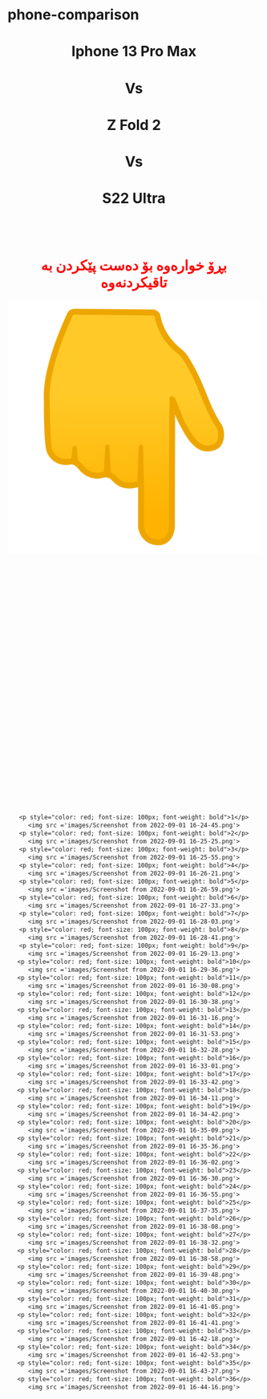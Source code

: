 # phone-comparison

  <div align="center">
    <h1>Iphone 13 Pro Max</h1>
    <h1>Vs</h1>
    <h1>Z Fold 2</h1>
    <h1>Vs</h1>
    <h1 style="margin-bottom: 100px">S22 Ultra</h1>
    <h1 style="color: red">بڕۆ خوارەوە بۆ دەست پێکردن بە تاقیکردنەوە</h1>
    <img src = 'icon/1f447.png' style="margin-bottom: 500px">


    <p style="color: red; font-size: 100px; font-weight: bold">1</p>
    <img src ='images/Screenshot from 2022-09-01 16-24-45.png'>
    <p style="color: red; font-size: 100px; font-weight: bold">2</p>
    <img src ='images/Screenshot from 2022-09-01 16-25-25.png'>
    <p style="color: red; font-size: 100px; font-weight: bold">3</p>
    <img src ='images/Screenshot from 2022-09-01 16-25-55.png'>
    <p style="color: red; font-size: 100px; font-weight: bold">4</p>
    <img src ='images/Screenshot from 2022-09-01 16-26-21.png'>
    <p style="color: red; font-size: 100px; font-weight: bold">5</p>
    <img src ='images/Screenshot from 2022-09-01 16-26-59.png'>
    <p style="color: red; font-size: 100px; font-weight: bold">6</p>
    <img src ='images/Screenshot from 2022-09-01 16-27-33.png'>
    <p style="color: red; font-size: 100px; font-weight: bold">7</p>
    <img src ='images/Screenshot from 2022-09-01 16-28-03.png'>
    <p style="color: red; font-size: 100px; font-weight: bold">8</p>
    <img src ='images/Screenshot from 2022-09-01 16-28-41.png'>
    <p style="color: red; font-size: 100px; font-weight: bold">9</p>
    <img src ='images/Screenshot from 2022-09-01 16-29-13.png'>
    <p style="color: red; font-size: 100px; font-weight: bold">10</p>
    <img src ='images/Screenshot from 2022-09-01 16-29-36.png'>
    <p style="color: red; font-size: 100px; font-weight: bold">11</p>
    <img src ='images/Screenshot from 2022-09-01 16-30-08.png'>
    <p style="color: red; font-size: 100px; font-weight: bold">12</p>
    <img src ='images/Screenshot from 2022-09-01 16-30-38.png'>
    <p style="color: red; font-size: 100px; font-weight: bold">13</p>
    <img src ='images/Screenshot from 2022-09-01 16-31-16.png'>
    <p style="color: red; font-size: 100px; font-weight: bold">14</p>
    <img src ='images/Screenshot from 2022-09-01 16-31-53.png'>
    <p style="color: red; font-size: 100px; font-weight: bold">15</p>
    <img src ='images/Screenshot from 2022-09-01 16-32-28.png'>
    <p style="color: red; font-size: 100px; font-weight: bold">16</p>
    <img src ='images/Screenshot from 2022-09-01 16-33-01.png'>
    <p style="color: red; font-size: 100px; font-weight: bold">17</p>
    <img src ='images/Screenshot from 2022-09-01 16-33-42.png'>
    <p style="color: red; font-size: 100px; font-weight: bold">18</p>
    <img src ='images/Screenshot from 2022-09-01 16-34-11.png'>
    <p style="color: red; font-size: 100px; font-weight: bold">19</p>
    <img src ='images/Screenshot from 2022-09-01 16-34-42.png'>
    <p style="color: red; font-size: 100px; font-weight: bold">20</p>
    <img src ='images/Screenshot from 2022-09-01 16-35-09.png'>
    <p style="color: red; font-size: 100px; font-weight: bold">21</p>
    <img src ='images/Screenshot from 2022-09-01 16-35-36.png'>
    <p style="color: red; font-size: 100px; font-weight: bold">22</p>
    <img src ='images/Screenshot from 2022-09-01 16-36-02.png'>
    <p style="color: red; font-size: 100px; font-weight: bold">23</p>
    <img src ='images/Screenshot from 2022-09-01 16-36-30.png'>
    <p style="color: red; font-size: 100px; font-weight: bold">24</p>
    <img src ='images/Screenshot from 2022-09-01 16-36-55.png'>
    <p style="color: red; font-size: 100px; font-weight: bold">25</p>
    <img src ='images/Screenshot from 2022-09-01 16-37-35.png'>
    <p style="color: red; font-size: 100px; font-weight: bold">26</p>
    <img src ='images/Screenshot from 2022-09-01 16-38-08.png'>
    <p style="color: red; font-size: 100px; font-weight: bold">27</p>
    <img src ='images/Screenshot from 2022-09-01 16-38-32.png'>
    <p style="color: red; font-size: 100px; font-weight: bold">28</p>
    <img src ='images/Screenshot from 2022-09-01 16-38-58.png'>
    <p style="color: red; font-size: 100px; font-weight: bold">29</p>
    <img src ='images/Screenshot from 2022-09-01 16-39-48.png'>
    <p style="color: red; font-size: 100px; font-weight: bold">30</p>
    <img src ='images/Screenshot from 2022-09-01 16-40-30.png'>
    <p style="color: red; font-size: 100px; font-weight: bold">31</p>
    <img src ='images/Screenshot from 2022-09-01 16-41-05.png'>
    <p style="color: red; font-size: 100px; font-weight: bold">32</p>
    <img src ='images/Screenshot from 2022-09-01 16-41-41.png'>
    <p style="color: red; font-size: 100px; font-weight: bold">33</p>
    <img src ='images/Screenshot from 2022-09-01 16-42-18.png'>
    <p style="color: red; font-size: 100px; font-weight: bold">34</p>
    <img src ='images/Screenshot from 2022-09-01 16-42-53.png'>
    <p style="color: red; font-size: 100px; font-weight: bold">35</p>
    <img src ='images/Screenshot from 2022-09-01 16-43-27.png'>
    <p style="color: red; font-size: 100px; font-weight: bold">36</p>
    <img src ='images/Screenshot from 2022-09-01 16-44-16.png'>
  </div>

